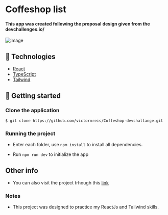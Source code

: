 #  Coffeshop list

#### This app was created following the proposal design given from the devchallenges.io/

![image](https://i.imgur.com/xc2ygo6.png)




## 🧪 Technologies

- [React ](https://react.dev/)
- [TypeScript](https://www.typescriptlang.org/)
- [Tailwind](https://tailwindcss.com/)

## 🚀 Getting started

### Clone the application

`$ git clone https://github.com/victormreis/Coffeshop-devchallange.git`

### Running the project

- Enter each folder, use `npm install` to install all dependencies.

- Run `npm run dev` to initialize the app

## Other info

- You can also visit the project trhough this [link](https://coffeshop-devchallange.vercel.app/)

### Notes

- This project was designed to practice my ReactJs and Tailwind skills.
